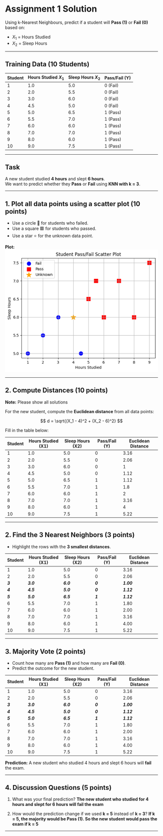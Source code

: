 # Assignment 1 Solution

Using k-Nearest Neighbours, predict if a student will **Pass (1)** or **Fail (0)** based on:

- $X_1$ = Hours Studied
- $X_2$ = Sleep Hours

---

## Training Data (10 Students)

| Student | Hours Studied $X_1$ | Sleep Hours $X_2$ | Pass/Fail (Y) |
| ------- | ------------------- | ----------------- | ------------- |
| 1       | 1.0                 | 5.0               | 0 (Fail)      |
| 2       | 2.0                 | 5.5               | 0 (Fail)      |
| 3       | 3.0                 | 6.0               | 0 (Fail)      |
| 4       | 4.5                 | 5.0               | 0 (Fail)      |
| 5       | 5.0                 | 6.5               | 1 (Pass)      |
| 6       | 5.5                 | 7.0               | 1 (Pass)      |
| 7       | 6.0                 | 6.0               | 1 (Pass)      |
| 8       | 7.0                 | 7.0               | 1 (Pass)      |
| 9       | 8.0                 | 6.0               | 1 (Pass)      |
| 10      | 9.0                 | 7.5               | 1 (Pass)      |

---

## Task

A new student studied **4 hours** and slept **6 hours**.  
We want to predict whether they **Pass** or **Fail** using **KNN with k = 3**.

---

## 1. Plot all data points using a scatter plot (10 points)

- Use a circle 🔵 for students who failed.
- Use a square 🟥 for students who passed.
- Use a star ⭐ for the unknown data point.

**Plot:**
![Alt text](a1-knn-scatter.png)


---

## 2. Compute Distances (10 points)

**Note:** Please show all solutions

For the new student, compute the **Euclidean distance** from all data points:

$$
d = \sqrt{(X_1 - 4)^2 + (X_2 - 6)^2}
$$

Fill in the table below:

| Student | Hours Studied (X1) | Sleep Hours (X2) | Pass/Fail (Y) | Euclidean Distance |
| ------- | ------------------ | ---------------- | ------------- | ------------------ |
| 1       | 1.0                | 5.0              | 0             | 3.16               |
| 2       | 2.0                | 5.5              | 0             | 2.06               |
| 3       | 3.0                | 6.0              | 0             | 1                  |
| 4       | 4.5                | 5.0              | 0             | 1.12               |
| 5       | 5.0                | 6.5              | 1             | 1.12               |
| 6       | 5.5                | 7.0              | 1             | 1.8                |
| 7       | 6.0                | 6.0              | 1             | 2                  |
| 8       | 7.0                | 7.0              | 1             | 3.16               |
| 9       | 8.0                | 6.0              | 1             | 4                  |
| 10      | 9.0                | 7.5              | 1             | 5.22               |

---

## 2. Find the 3 Nearest Neighbors (3 points)

- Highlight the rows with the **3 smallest distances**.

| Student | Hours Studied (X1) | Sleep Hours (X2) | Pass/Fail (Y) | Euclidean Distance |
| ------- | ------------------ | ---------------- | ------------- | ------------------ |
| 1       | 1.0                | 5.0              | 0             | 3.16               |
| 2       | 2.0                | 5.5              | 0             | 2.06               |
| ***3*** | ***3.0***          | ***6.0***        | ***0***       | ***1.00***         |
| ***4*** | ***4.5***          | ***5.0***        | ***0***       | ***1.12***         |
| ***5*** | ***5.0***          | ***6.5***        | ***1***       | ***1.12***         |
| 6       | 5.5                | 7.0              | 1             | 1.80               |
| 7       | 6.0                | 6.0              | 1             | 2.00               |
| 8       | 7.0                | 7.0              | 1             | 3.16               |
| 9       | 8.0                | 6.0              | 1             | 4.00               |
| 10      | 9.0                | 7.5              | 1             | 5.22               |




---

## 3. Majority Vote (2 points)

- Count how many are **Pass (1)** and how many are **Fail (0)**.
- Predict the outcome for the new student.

| Student | Hours Studied (X1) | Sleep Hours (X2) | Pass/Fail (Y) | Euclidean Distance |
| ------- | ------------------ | ---------------- | ------------- | ------------------ |
| 1       | 1.0                | 5.0              | 0             | 3.16               |
| 2       | 2.0                | 5.5              | 0             | 2.06               |
| ***3*** | ***3.0***          | ***6.0***        | ***0***       | ***1.00***         |
| ***4*** | ***4.5***          | ***5.0***        | ***0***       | ***1.12***         |
| ***5*** | ***5.0***          | ***6.5***        | ***1***       | ***1.12***         |
| 6       | 5.5                | 7.0              | 1             | 1.80               |
| 7       | 6.0                | 6.0              | 1             | 2.00               |
| 8       | 7.0                | 7.0              | 1             | 3.16               |
| 9       | 8.0                | 6.0              | 1             | 4.00               |
| 10      | 9.0                | 7.5              | 1             | 5.22               |




**Prediction:** A new student who studied 4 hours and slept 6 hours will **fail** the exam.

---

## 4. Discussion Questions (5 points)

1. What was your final prediction?
**The new student who studied for 4 hours and slept for 6 hours will fail the exam**

2. How would the prediction change if we used **k = 5** instead of **k = 3**?
**If k = 5, the majority would be Pass (1). So the new student would pass the exam if k = 5**
---
